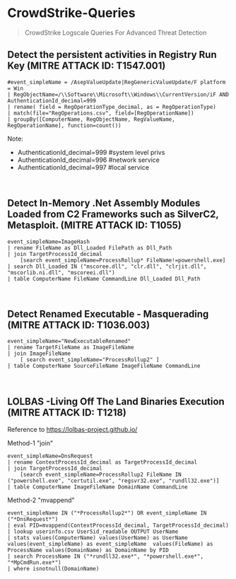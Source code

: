 # CrowdStrike-Queries
<blockquote>CrowdStrike Logscale Queries For Advanced Threat Detection</blockquote>

## Detect the persistent activities in Registry Run Key (MITRE ATTACK ID: T1547.001)

```Logscale
#event_simpleName = /AsepValueUpdate|RegGenericValueUpdate/F platform = Win
| RegObjectName=/\\Software\\Microsoft\\Windows\\CurrentVersion/iF AND AuthenticationId_decimal=999
| rename( field = RegOperationType_decimal, as = RegOperationType)
| match(file="RegOperations.csv", field=[RegOperationName]) 
| groupBy([ComputerName, RegObjectName, RegValueName, RegOperationName], function=count())
```

Note:
- AuthenticationId_decimal=999 #system level privs
- AuthenticationId_decimal=996  #network service
- AuthenticationId_decimal=997 #local service

<br/>

## Detect In-Memory .Net Assembly Modules Loaded from C2 Frameworks such as SilverC2, Metasploit. (MITRE ATTACK ID: T1055)

```
event_simpleName=ImageHash
| rename FileName as Dll_Loaded FilePath as Dll_Path
| join TargetProcessId_decimal
    [search event_simpleName=ProcessRollup* FileName!=powershell.exe]
| search Dll_Loaded IN ("mscoree.dll", "clr.dll", "clrjit.dll", "mscorlib.ni.dll", "mscoreei.dll")
| table ComputerName FileName CommandLine Dll_Loaded Dll_Path
```

<br/>

## Detect Renamed Executable - Masquerading (MITRE ATTACK ID: T1036.003)

```
event_simpleName="NewExecutableRenamed"
| rename TargetFileName as ImageFileName
| join ImageFileName 
    [ search event_simpleName="ProcessRollup2" ]
| table ComputerName SourceFileName ImageFileName CommandLine
```

<br/>

## LOLBAS -Living Off The Land Binaries Execution (MITRE ATTACK ID: T1218)

Reference to https://lolbas-project.github.io/

Method-1 "join"

```
event_simpleName=DnsRequest
| rename ContextProcessId_decimal as TargetProcessId_decimal
| join TargetProcessId_decimal
    [search event_simpleName=ProcessRollup2 FileName IN ("powershell.exe", "certutil.exe", "regsvr32.exe", "rundll32.exe")]
| table ComputerName ImageFileName DomainName CommandLine
```

Method-2 "mvappend"

```
event_simpleName IN ("*ProcessRollup2*") OR event_simpleName IN ("*DnsRequest*") 
| eval PID=mvappend(ContextProcessId_decimal, TargetProcessId_decimal)
| lookup userinfo.csv UserSid_readable OUTPUT UserName
| stats values(ComputerName) values(UserName) as UserName values(event_simpleName) as event_simpleName  values(FileName) as ProcessName values(DomainName) as DomainName by PID
| search ProcessName IN ("*rundll32.exe*", "*powershell.exe*", "*MpCmdRun.exe*")
| where isnotnull(DomainName)
```

